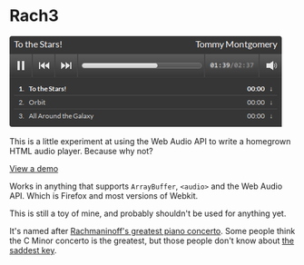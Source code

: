# Rach3

![Interface](./docs/interface.png "Rach3 Interface")

This is a little experiment at using the Web Audio API
to write a homegrown HTML audio player. Because why not?

[View a demo](http://tmont.github.io/rach3/)

Works in anything that supports `ArrayBuffer`, `<audio>`
and the Web Audio API. Which is Firefox and most versions
of Webkit.

This is still a toy of mine, and probably shouldn't be used
for anything yet.

It's named after
[Rachmaninoff's greatest piano concerto](http://www.youtube.com/watch?v=lusMu2LGIUM).
Some people think the C Minor concerto is the greatest, but those
people don't know about [the saddest key](http://en.wikipedia.org/wiki/D_minor).
